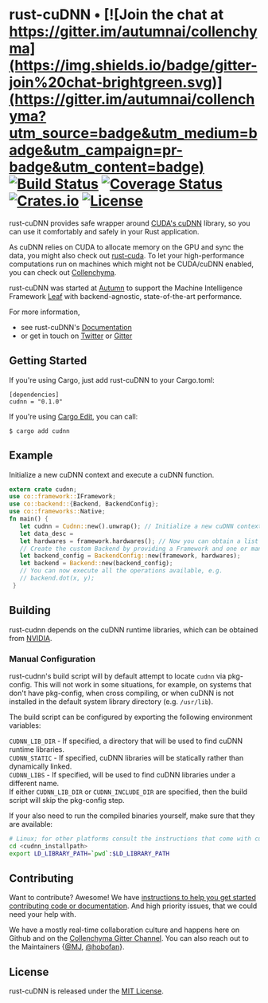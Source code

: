 # rust-cuDNN • [![Join the chat at https://gitter.im/autumnai/collenchyma](https://img.shields.io/badge/gitter-join%20chat-brightgreen.svg)](https://gitter.im/autumnai/collenchyma?utm_source=badge&utm_medium=badge&utm_campaign=pr-badge&utm_content=badge) [![Build Status](https://travis-ci.org/autumnai/rust-cudnn.svg?branch=master)](https://travis-ci.org/autumnai/rust-cudnn) [![Coverage Status](https://coveralls.io/repos/autumnai/rust-cudnn/badge.svg?branch=master&service=github)](https://coveralls.io/github/autumnai/rust-cudnn?branch=master) [![Crates.io](http://meritbadge.herokuapp.com/rust-cudnn)](https://crates.io/crates/rust-cudnn) [![License](https://img.shields.io/crates/l/rust-cudnn.svg)](LICENSE)

rust-cuDNN provides safe wrapper around [CUDA's cuDNN][cudnn] library, so you can use
it comfortably and safely in your Rust application.

As cuDNN relies on CUDA to allocate memory on the GPU and sync the data, you might also
check out [rust-cuda][rust-cuda].
To let your high-performance computations run on machines which might not be CUDA/cuDNN enabled,
you can check out [Collenchyma][collenchyma].

rust-cuDNN was started at [Autumn][autumn] to support the Machine Intelligence
Framework [Leaf][leaf] with backend-agnostic, state-of-the-art performance.

For more information,

* see rust-cuDNN's [Documentation](http://autumnai.github.io/rust-cudnn)
* or get in touch on [Twitter][twitter-autumn] or [Gitter][gitter-collenchyma]

[cudnn]: https://developer.nvidia.com/cudnn
[rust-cuda]: https://github.com/autumnai/rust-cuda
[collenchyma]: https://github.com/autumnai/collenchyma
[autumn]: http://autumnai.com
[leaf]: https://github.com/autumnai/leaf
[twitter-autumn]: https://twitter.com/autumn_eng

## Getting Started

If you're using Cargo, just add rust-cuDNN to your Cargo.toml:

    [dependencies]
    cudnn = "0.1.0"

If you're using [Cargo Edit][cargo-edit], you can call:

    $ cargo add cudnn

[cargo-edit]: https://github.com/killercup/cargo-edit

## Example

Initialize a new cuDNN context and execute a cuDNN function.

```rust
extern crate cudnn;
use co::framework::IFramework;
use co::backend::{Backend, BackendConfig};
use co::frameworks::Native;
fn main() {
   let cudnn = Cudnn::new().unwrap(); // Initialize a new cuDNN context and allocates resources.
   let data_desc =
   let hardwares = framework.hardwares(); // Now you can obtain a list of available hardware for that Framework.
   // Create the custom Backend by providing a Framework and one or many Hardwares.
   let backend_config = BackendConfig::new(framework, hardwares);
   let backend = Backend::new(backend_config);
   // You can now execute all the operations available, e.g.
   // backend.dot(x, y);
 }
```

## Building

rust-cudnn depends on the cuDNN runtime libraries,
which can be obtained from [NVIDIA](https://developer.nvidia.com/cudnn).

### Manual Configuration

rust-cudnn's build script will by default attempt to locate `cudnn` via pkg-config. This will not work in some situations, for example, on systems that don't have pkg-config, when cross compiling, or when cuDNN is not installed in the default system library directory (e.g. `/usr/lib`).

The build script can be configured by exporting the following environment variables:

`CUDNN_LIB_DIR` - If specified, a directory that will be used to find cuDNN runtime libraries.  
`CUDNN_STATIC` - If specified, cuDNN libraries will be statically rather than dynamically linked.  
`CUDNN_LIBS` - If specified, will be used to find cuDNN libraries under a different name.  
If either `CUDNN_LIB_DIR` or `CUDNN_INCLUDE_DIR` are specified, then the build script will skip the pkg-config step.

If your also need to run the compiled binaries yourself, make sure that they are available:
```sh
# Linux; for other platforms consult the instructions that come with cuDNN
cd <cudnn_installpath>
export LD_LIBRARY_PATH=`pwd`:$LD_LIBRARY_PATH
```

## Contributing

Want to contribute? Awesome! We have
[instructions to help you get started contributing code or documentation][contributing].
And high priority issues, that we could need your help with.

We have a mostly real-time collaboration culture and happens here on Github and
on the [Collenchyma Gitter Channel][gitter-collenchyma].
You can also reach out to the Maintainers
{[@MJ][mj], [@hobofan][hobofan]}.

[contributing]: CONTRIBUTING.md
[gitter-collenchyma]: https://gitter.im/autumnai/collenchyma
[mj]: https://twitter.com/mjhirn
[hobofan]: https://twitter.com/hobofan

## License

rust-cuDNN is released under the [MIT License][license].

[license]: LICENSE
